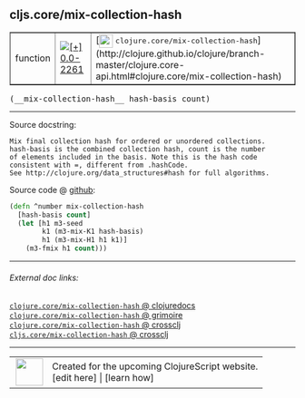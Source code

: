## cljs.core/mix-collection-hash



 <table border="1">
<tr>
<td>function</td>
<td><a href="https://github.com/cljsinfo/cljs-api-docs/tree/0.0-2261"><img valign="middle" alt="[+] 0.0-2261" title="Added in 0.0-2261" src="https://img.shields.io/badge/+-0.0--2261-lightgrey.svg"></a> </td>
<td>
[<img height="24px" valign="middle" src="http://i.imgur.com/1GjPKvB.png"> <samp>clojure.core/mix-collection-hash</samp>](http://clojure.github.io/clojure/branch-master/clojure.core-api.html#clojure.core/mix-collection-hash)
</td>
</tr>
</table>


 <samp>
(__mix-collection-hash__ hash-basis count)<br>
</samp>

---





Source docstring:

```
Mix final collection hash for ordered or unordered collections.
hash-basis is the combined collection hash, count is the number
of elements included in the basis. Note this is the hash code
consistent with =, different from .hashCode.
See http://clojure.org/data_structures#hash for full algorithms.
```


Source code @ [github](https://github.com/clojure/clojurescript/blob/r3053/src/cljs/cljs/core.cljs#L849-L859):

```clj
(defn ^number mix-collection-hash
  [hash-basis count]
  (let [h1 m3-seed
        k1 (m3-mix-K1 hash-basis)
        h1 (m3-mix-H1 h1 k1)]
    (m3-fmix h1 count)))
```

<!--
Repo - tag - source tree - lines:

 <pre>
clojurescript @ r3053
└── src
    └── cljs
        └── cljs
            └── <ins>[core.cljs:849-859](https://github.com/clojure/clojurescript/blob/r3053/src/cljs/cljs/core.cljs#L849-L859)</ins>
</pre>

-->

---



###### External doc links:

[`clojure.core/mix-collection-hash` @ clojuredocs](http://clojuredocs.org/clojure.core/mix-collection-hash)<br>
[`clojure.core/mix-collection-hash` @ grimoire](http://conj.io/store/v1/org.clojure/clojure/1.7.0-beta3/clj/clojure.core/mix-collection-hash/)<br>
[`clojure.core/mix-collection-hash` @ crossclj](http://crossclj.info/fun/clojure.core/mix-collection-hash.html)<br>
[`cljs.core/mix-collection-hash` @ crossclj](http://crossclj.info/fun/cljs.core.cljs/mix-collection-hash.html)<br>

---

 <table>
<tr><td>
<img valign="middle" align="right" width="48px" src="http://i.imgur.com/Hi20huC.png">
</td><td>
Created for the upcoming ClojureScript website.<br>
[edit here] | [learn how]
</td></tr></table>

[edit here]:https://github.com/cljsinfo/cljs-api-docs/blob/master/cljsdoc/cljs.core/mix-collection-hash.cljsdoc
[learn how]:https://github.com/cljsinfo/cljs-api-docs/wiki/cljsdoc-files

<!--

This information was too distracting to show to readers, but I'll leave it
commented here since it is helpful to:

- pretty-print the data used to generate this document
- and show how to retrieve that data



The API data for this symbol:

```clj
{:return-type number,
 :ns "cljs.core",
 :name "mix-collection-hash",
 :signature ["[hash-basis count]"],
 :history [["+" "0.0-2261"]],
 :type "function",
 :full-name-encode "cljs.core/mix-collection-hash",
 :source {:code "(defn ^number mix-collection-hash\n  [hash-basis count]\n  (let [h1 m3-seed\n        k1 (m3-mix-K1 hash-basis)\n        h1 (m3-mix-H1 h1 k1)]\n    (m3-fmix h1 count)))",
          :title "Source code",
          :repo "clojurescript",
          :tag "r3053",
          :filename "src/cljs/cljs/core.cljs",
          :lines [849 859]},
 :full-name "cljs.core/mix-collection-hash",
 :clj-symbol "clojure.core/mix-collection-hash",
 :docstring "Mix final collection hash for ordered or unordered collections.\nhash-basis is the combined collection hash, count is the number\nof elements included in the basis. Note this is the hash code\nconsistent with =, different from .hashCode.\nSee http://clojure.org/data_structures#hash for full algorithms."}

```

Retrieve the API data for this symbol:

```clj
;; from Clojure REPL
(require '[clojure.edn :as edn])
(-> (slurp "https://raw.githubusercontent.com/cljsinfo/cljs-api-docs/catalog/cljs-api.edn")
    (edn/read-string)
    (get-in [:symbols "cljs.core/mix-collection-hash"]))
```

-->
